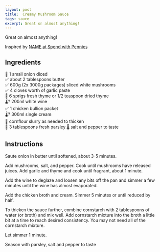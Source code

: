 ```yaml
---
layout: post
title:  Creamy Mushroom Sauce
tags: sauce
excerpt: Great on almost anything!
---
```

Great on almost anything!

Inspired by [NAME at Spend with Pennies](https://www.spendwithpennies.com/creamy-mushroom-sauce/)

## Ingredients

🔪 1 small onion diced  
✅ about 2 tablespoons butter  
✅ 600g (2x 3000g packages) sliced white mushrooms  
✅ 4 cloves worth of garlic paste  
🔪 6 sprigs fresh thyme or 1/2 teaspoon dried thyme  
🌡️? 200ml white wine  
✅ 1 chicken bullion packet  
🌡️? 300ml single cream  
🥣 cornflour slurry as needed to thicken  
🔪 3 tablespoons fresh parsley
🌡️ salt and pepper to taste  

## Instructions
Saute onion in butter until softened, about 3-5 minutes.

Add mushrooms, salt, and pepper. Cook until mushrooms have released juices. Add garlic and thyme and cook until fragrant, about 1 minute.

Add the wine to deglaze and loosen any bits off the pan and simmer a few minutes until the wine has almost evaporated.

Add the chicken broth and cream. Simmer 5 minutes or until reduced by half.

To thicken the sauce further, combine cornstarch with 2 tablespoons of water (or broth) and mix well. Add cornstarch mixture into the broth a little bit at a time to reach desired consistency. You may not need all of the cornstarch mixture.

Let simmer 1 minute.

Season with parsley, salt and pepper to taste
